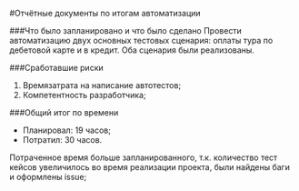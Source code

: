 #Отчётные документы по итогам автоматизации

###Что было запланировано и что было сделано
Провести автоматизацию двух основных тестовых сценария: оплаты тура по дебетовой карте и в кредит. Оба сценария были реализованы.

###Сработавшие риски
1. Времязатрата на написание автотестов;
2. Компетентность разработчика;

###Общий итог по времени
* Планировал: 19 часов;
* Потратил: 30 часов.

Потраченное время больше запланированного, т.к. количество тест кейсов увеличилось во время реализации проекта, были найдены баги и оформлены issue;
